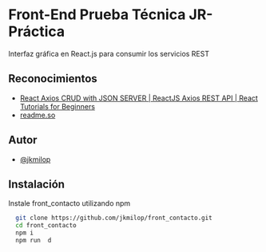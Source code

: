 # Front-End Prueba Técnica JR- Práctica

Interfaz gráfica en React.js para consumir los servicios REST


## Reconocimientos

 - [React Axios CRUD with JSON SERVER | ReactJS Axios REST API | React Tutorials for Beginners](https://www.youtube.com/watch?v=59z1_3-vTOk&t=1264s&ab_channel=DipeshMalvia)
 - [readme.so](https://readme.so/editor)
 
## Autor

- [@jkmilop](https://www.github.com/jkmilop)


## Instalación


Instale front_contacto utilizando npm

```bash
  git clone https://github.com/jkmilop/front_contacto.git
  cd front_contacto
  npm i
  npm run  d
```
    
